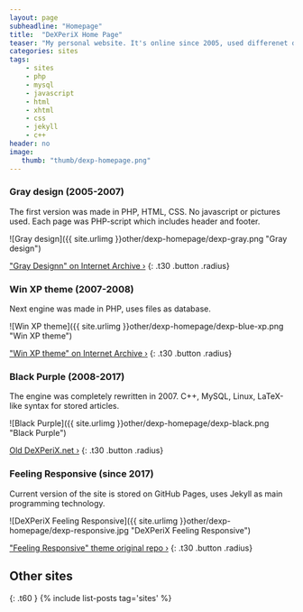 ```yaml
---
layout: page
subheadline: "Homepage"
title:  "DeXPeriX Home Page"
teaser: "My personal website. It's online since 2005, used differenet domain names and technologies. Some of them: HTML, xHTML, CSS, PHP, JavaScript, C++, Jekyll, MySQL."
categories: sites
tags:
    - sites
    - php
    - mysql
    - javascript
    - html
    - xhtml
    - css
    - jekyll
    - c++
header: no
image:
   thumb: "thumb/dexp-homepage.png"
---
```



### Gray design (2005-2007)

The first version was made in PHP, HTML, CSS. No javascript or pictures used. Each page was PHP-script which includes header and footer.

![Gray design]({{ site.urlimg }}other/dexp-homepage/dexp-gray.png "Gray design")

["Gray Designn" on Internet Archive ›](https://web.archive.org/web/20070630072814/http://demanxp.net.ru/)
{: .t30 .button .radius}



### Win XP theme (2007-2008)

Next engine was made in PHP, uses files as database. 

![Win XP theme]({{ site.urlimg }}other/dexp-homepage/dexp-blue-xp.png "Win XP theme")

["Win XP theme" on Internet Archive ›](https://web.archive.org/web/20071010214949/http://demanxp.net.ru/)
{: .t30 .button .radius}



### Black Purple (2008-2017)

The engine was completely rewritten in 2007. C++, MySQL, Linux, LaTeX-like syntax for stored articles.

![Black Purple]({{ site.urlimg }}other/dexp-homepage/dexp-black.png "Black Purple")

[Old DeXPeriX.net ›](https://old.dexp.in)
{: .t30 .button .radius}



### Feeling Responsive (since 2017)

Current version of the site is stored on GitHub Pages, uses Jekyll as main programming technology.

![DeXPeriX Feeling Responsive]({{ site.urlimg }}other/dexp-homepage/dexp-responsive.jpg "DeXPeriX Feeling Responsive")


["Feeling Responsive" theme original repo ›](https://github.com/Phlow/feeling-responsive)
{: .t30 .button .radius}


## Other sites
{: .t60 }
{% include list-posts tag='sites' %}
